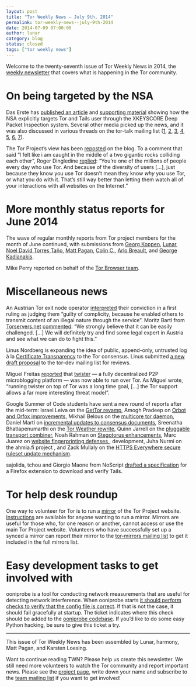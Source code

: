 ```yaml
---
layout: post
title: "Tor Weekly News — July 9th, 2014"
permalink: tor-weekly-news--july-9th-2014
date: 2014-07-09 07:00:00
author: lunar
category: blog
status: closed
tags: ["tor weekly news"]
---
```


Welcome to the twenty-seventh issue of Tor Weekly News in 2014, the [weekly newsletter](https://lists.torproject.org/cgi-bin/mailman/listinfo/tor-news) that covers what is happening in the Tor community.

On being targeted by the NSA
============================

Das Erste has [published an article](http://daserste.ndr.de/panorama/aktuell/nsa230_page-1.html) and [supporting material](http://daserste.ndr.de/panorama/xkeyscorerules100.txt) showing how the NSA explicitly targets Tor and Tails user through the XKEYSCORE Deep Packet Inspection system. Several other media picked up the news, and it was also discussed in various threads on the tor-talk mailing list ([1](https://lists.torproject.org/pipermail/tor-talk/2014-June/033473.html), [2](https://lists.torproject.org/pipermail/tor-talk/2014-July/033564.html), [3](https://lists.torproject.org/pipermail/tor-talk/2014-July/033640.html), [4](https://lists.torproject.org/pipermail/tor-talk/2014-July/033642.html), [5](https://lists.torproject.org/pipermail/tor-talk/2014-July/033656.html), [6](https://lists.torproject.org/pipermail/tor-talk/2014-July/033703.html), [7](https://lists.torproject.org/pipermail/tor-talk/2014-July/033749.html)).

The Tor Project’s view has been [reposted](https://blog.torproject.org/blog/being-targeted-nsa) on the blog. To a comment that said “I felt like i am caught in the middle of a two gigantic rocks colliding each other”, Roger Dingledine [replied](https://blog.torproject.org/blog/being-targeted-nsa#comment-64376): “You’re one of the millions of people every day who use Tor. And because of the diversity of users […], just because they know you use Tor doesn’t mean they know *why* you use Tor, or what you do with it. That’s still way better than letting them watch all of your interactions with all websites on the Internet.”

More monthly status reports for June 2014
=========================================

The wave of regular monthly reports from Tor project members for the month of June continued, with submissions from [Georg Koppen](https://lists.torproject.org/pipermail/tor-reports/2014-July/000576.html), [Lunar](https://lists.torproject.org/pipermail/tor-reports/2014-July/000577.html), [Noel David Torres Taño](https://lists.torproject.org/pipermail/tor-reports/2014-July/000578.html), [Matt Pagan](https://lists.torproject.org/pipermail/tor-reports/2014-July/000579.html), [Colin C.](https://lists.torproject.org/pipermail/tor-reports/2014-July/000580.html), [Arlo Breault](https://lists.torproject.org/pipermail/tor-reports/2014-July/000583.html), and [George Kadianakis](https://lists.torproject.org/pipermail/tor-reports/2014-July/000585.html).

Mike Perry reported on behalf of the [Tor Browser team](https://lists.torproject.org/pipermail/tor-reports/2014-July/000584.html).

Miscellaneous news
==================

An Austrian Tor exit node operator [interpreted](https://network23.org/blackoutaustria/2014/07/01/to-whom-it-may-concern-english-version/) their conviction in a first ruling as judging them “guilty of complicity, because he enabled others to transmit content of an illegal nature through the service”. Moritz Bartl from [Torservers.net](https://www.torservers.net/) [commented](https://lists.torproject.org/pipermail/tor-talk/2014-July/033613.html): “We strongly believe that it can be easily challenged. […] We will definitely try and find some legal expert in Austria and see what we can do to fight this.”

Linus Nordberg is expanding the idea of public, append-only, untrusted log à la [Certificate Transparency](http://www.certificate-transparency.org/) to the Tor consensus. Linus submitted [a new draft proposal](https://lists.torproject.org/pipermail/tor-dev/2014-July/007092.html) to the tor-dev mailing list for reviews.

Miguel Freitas [reported](https://lists.torproject.org/pipermail/tor-talk/2014-July/033580.html) that [twister](http://twister.net.co/) — a fully decentralized P2P microblogging platform — was now able to run over Tor. As Miguel wrote, “running twister on top of Tor was a long time goal, […] the Tor support allows a far more interesting threat model”.

Google Summer of Code students have sent a new round of reports after the mid-term: Israel Leiva on the [GetTor revamp](https://lists.torproject.org/pipermail/tor-dev/2014-July/007074.html), Amogh Pradeep on [Orbot and Orfox improvements](https://lists.torproject.org/pipermail/tor-dev/2014-July/007083.html), Mikhail Belous on the [multicore tor daemon](https://lists.torproject.org/pipermail/tor-dev/2014-July/007086.html), Daniel Martí on [incremental updates to consensus documents](https://lists.torproject.org/pipermail/tor-dev/2014-July/007087.html), Sreenatha Bhatlapenumarthi on the [Tor Weather rewrite](https://lists.torproject.org/pipermail/tor-dev/2014-July/007091.html), Quinn Jarrell on the [pluggable transport combiner](https://lists.torproject.org/pipermail/tor-dev/2014-July/007094.html), Noah Rahman on [Stegotorus enhancements](https://lists.torproject.org/pipermail/tor-dev/2014-July/007095.html), Marc Juarez on [website fingerprinting defenses ](https://lists.torproject.org/pipermail/tor-reports/2014-July/000581.html), development, Juha Nurmi on the ahmia.fi project [](https://lists.torproject.org/pipermail/tor-reports/2014-July/000582.html), and Zack Mullaly on the [HTTPS Everywhere secure ruleset update mechanism](https://lists.eff.org/pipermail/https-everywhere/2014-July/002182.html).

sajolida, tchou and Giorgio Maone from NoScript [drafted a specification](https://mailman.boum.org/pipermail/tails-dev/2014-July/006288.html) for a Firefox extension to download and verify Tails.

Tor help desk roundup
=====================

One way to volunteer for Tor is to run a [mirror](https://www.torproject.org/getinvolved/mirrors.html) of the Tor Project website. [Instructions](https://www.torproject.org/docs/running-a-mirror.html.en) are available for anyone wanting to run a mirror. Mirrors are useful for those who, for one reason or another, cannot access or use the main Tor Project website. Volunteers who have successfully set up a synced a mirror can report their mirror to the [tor-mirrors mailing list](https://lists.torproject.org/cgi-bin/mailman/listinfo/tor-mirrors) to get it included in the full mirrors list.

Easy development tasks to get involved with
===========================================

ooniprobe is a tool for conducting network measurements that are useful for detecting network interference. When ooniprobe starts [it should perform checks to verify that the config file is correct](https://bugs.torproject.org/11983). If that is not the case, it should fail gracefully at startup. The ticket indicates where this check should be added to the [ooniprobe codebase](https://gitweb.torproject.org/ooni-probe.git). If you’d like to do some easy Python hacking, be sure to give this ticket a try.

* * * * *

This issue of Tor Weekly News has been assembled by Lunar, harmony, Matt Pagan, and Karsten Loesing.

Want to continue reading TWN? Please help us create this newsletter. We still need more volunteers to watch the Tor community and report important news. Please see the [project page](https://trac.torproject.org/projects/tor/wiki/TorWeeklyNews), write down your name and subscribe to the [team mailing list](https://lists.torproject.org/cgi-bin/mailman/listinfo/news-team) if you want to get involved!
